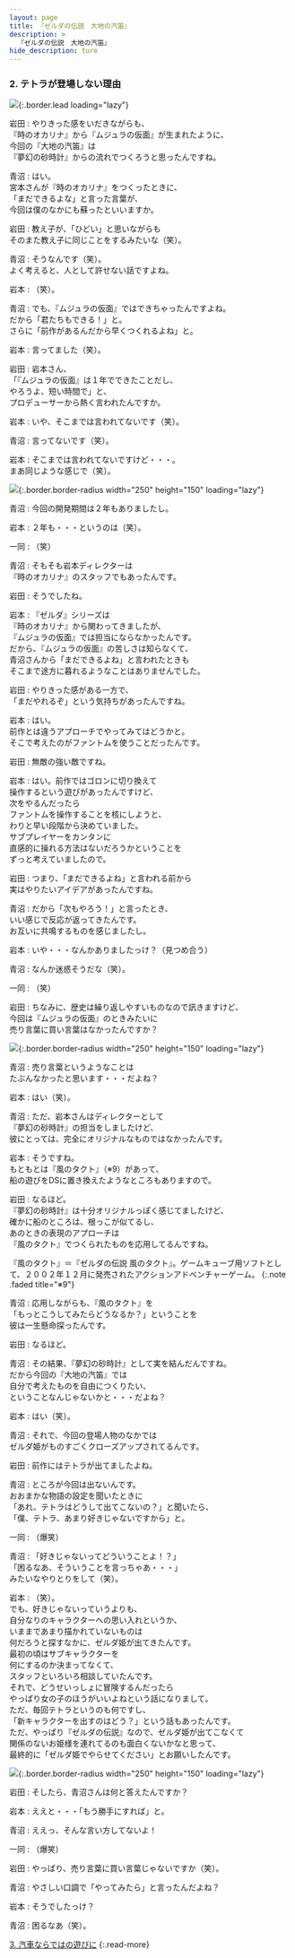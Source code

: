 ```yaml
---
layout: page
title: 『ゼルダの伝説　大地の汽笛』
description: >
  『ゼルダの伝説　大地の汽笛』
hide_description: ture
---
```


### 2. テトラが登場しない理由

![](/interviews/jp/nds/XXXX/vol1/img/mainvisual2.jpg){:.border.lead loading="lazy"}

岩田
: やりきった感をいだきながらも、<br>『時のオカリナ』から『ムジュラの仮面』が生まれたように、<br>今回の『大地の汽笛』は<br>『夢幻の砂時計』からの流れでつくろうと思ったんですね。

青沼
: はい。<br>宮本さんが『時のオカリナ』をつくったときに、<br>「まだできるよな」と言った言葉が、<br>今回は僕のなかにも蘇ったといいますか。

岩田
: 教え子が、「ひどい」と思いながらも<br>そのまた教え子に同じことをするみたいな（笑）。

青沼
: そうなんです（笑）。<br>よく考えると、人として許せない話ですよね。

岩本
: （笑）。

青沼
: でも、『ムジュラの仮面』ではできちゃったんですよね。<br>だから「君たちもできる！」と。<br>さらに「前作があるんだから早くつくれるよね」と。

岩本
: 言ってました（笑）。

岩田
: 岩本さん、<br>「『ムジュラの仮面』は１年でできたことだし、<br>やろうよ、短い時間で」と、<br>プロデューサーから熱く言われたんですか。

岩本
: いや、そこまでは言われてないです（笑）。

青沼
: 言ってないです（笑）。

岩本
: そこまでは言われてないですけど・・・。<br>まあ同じような感じで（笑）。

![](/interviews/jp/nds/XXXX/vol1/img/photo5.jpg){:.border.border-radius width="250" height="150" loading="lazy"}

青沼
: 今回の開発期間は２年もありましたし。

岩本
: ２年も・・・というのは（笑）。

一同
: （笑）

青沼
: そもそも岩本ディレクターは<br>『時のオカリナ』のスタッフでもあったんです。

岩田
: そうでしたね。

岩本
: 『ゼルダ』シリーズは<br>『時のオカリナ』から関わってきましたが、<br>『ムジュラの仮面』では担当にならなかったんです。<br>だから、『ムジュラの仮面』の苦しさは知らなくて、<br>青沼さんから「まだできるよね」と言われたときも<br>そこまで途方に暮れるようなことはありませんでした。

岩田
: やりきった感がある一方で、<br>「まだやれるぞ」という気持ちがあったんですね。

岩本
: はい。<br>前作とは違うアプローチでやってみてはどうかと。<br>そこで考えたのがファントムを使うことだったんです。

岩田
: 無敵の強い敵ですね。

岩本
: はい。前作ではゴロンに切り換えて<br>操作するという遊びがあったんですけど、<br>次をやるんだったら<br>ファントムを操作することを核にしようと、<br>わりと早い段階から決めていました。<br>サブプレイヤーをカンタンに<br>直感的に操れる方法はないだろうかということを<br>ずっと考えていましたので。

岩田
: つまり、「まだできるよね」と言われる前から<br>実はやりたいアイデアがあったんですね。

青沼
:   だから「次もやろう！」と言ったとき、<br>いい感じで反応が返ってきたんです。<br>お互いに共鳴するものを感じましたし。

岩本
: いや・・・なんかありましたっけ？（見つめ合う）

青沼
: なんか迷惑そうだな（笑）。

一同
: （笑）

岩田
: ちなみに、歴史は繰り返しやすいものなので訊きますけど、<br>今回は『ムジュラの仮面』のときみたいに<br>売り言葉に買い言葉はなかったんですか？

![](/interviews/jp/nds/XXXX/vol1/img/photo6.jpg){:.border.border-radius width="250" height="150" loading="lazy"}

青沼
: 売り言葉というようなことは<br>たぶんなかったと思います・・・だよね？

岩本
: はい（笑）。

青沼
: ただ、岩本さんはディレクターとして<br>『夢幻の砂時計』の担当をしましたけど、<br>彼にとっては、完全にオリジナルなものではなかったんです。

岩本
: そうですね。<br>もともとは『風のタクト』（※9）があって、<br>船の遊びをDSに置き換えたようなところもありますので。

岩田
: なるほど。<br>『夢幻の砂時計』は十分オリジナルっぽく感じてましたけど、<br>確かに船のところは、根っこが似てるし、<br>あのときの表現のアプローチは<br>『風のタクト』でつくられたものを応用してるんですね。

『風のタクト』＝『ゼルダの伝説 風のタクト』。ゲームキューブ用ソフトとして、２００２年１２月に発売されたアクションアドベンチャーゲーム。
{:.note .faded title="※9"}

青沼
: 応用しながらも、『風のタクト』を<br>「もっとこうしてみたらどうなるか？」ということを<br>彼は一生懸命探ったんです。

岩田
: なるほど。

青沼
: その結果、『夢幻の砂時計』として実を結んだんですね。<br>だから今回の『大地の汽笛』では<br>自分で考えたものを自由につくりたい、<br>ということなんじゃないかと・・・だよね？

岩本
: はい（笑）。

青沼
: それで、今回の登場人物のなかでは<br>ゼルダ姫がものすごくクローズアップされてるんです。

岩田
: 前作にはテトラが出てましたよね。

青沼
: ところが今回は出ないんです。<br>おおまかな物語の設定を聞いたときに<br>「あれ、テトラはどうして出てこないの？」と聞いたら、<br>「僕、テトラ、あまり好きじゃないですから」と。

一同
: （爆笑）

青沼
: 「好きじゃないってどういうことよ！？」<br>「困るなあ、そういうことを言っちゃあ・・・」<br>みたいなやりとりをして（笑）。

岩本
: （笑）。<br>でも、好きじゃないっていうよりも、<br>自分なりのキャラクターへの思い入れというか、<br>いままであまり描かれていないものは<br>何だろうと探すなかに、ゼルダ姫が出てきたんです。<br>最初の頃はサブキャラクターを<br>何にするのか決まってなくて、<br>スタッフといろいろ相談していたんです。<br>それで、どうせいっしょに冒険するんだったら<br>やっぱり女の子のほうがいいよねという話になりまして。<br>ただ、毎回テトラというのも何ですし、<br>「新キャラクターを出すのはどう？」という話もあったんです。<br>ただ、やっぱり『ゼルダの伝説』なので、ゼルダ姫が出てこなくて<br>関係のないお姫様を連れてるのも面白くないかなと思って、<br>最終的に「ゼルダ姫でやらせてください」とお願いしたんです。

![](/interviews/jp/nds/XXXX/vol1/img/photo7.jpg){:.border.border-radius width="250" height="150" loading="lazy"}

岩田
: そしたら、青沼さんは何と答えたんですか？

岩本
: ええと・・・「もう勝手にすれば」と。

青沼
: ええっ、そんな言い方してないよ！

一同
: （爆笑）

岩田
: やっぱり、売り言葉に買い言葉じゃないですか（笑）。

青沼
: やさしい口調で「やってみたら」と言ったんだよね？

岩本
: そうでしたっけ？

青沼
: 困るなあ（笑）。

[3. 汽車ならではの遊びに](3.md)
{:.read-more}


